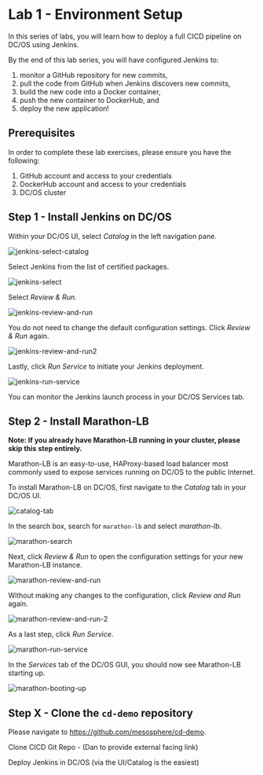 # Lab 1 - Environment Setup

In this series of labs, you will learn how to deploy a full CICD pipeline on DC/OS using Jenkins. 

By the end of this lab series, you will have configured Jenkins to: 

1. monitor a GitHub repository for new commits, 
1. pull the code from GitHub when Jenkins discovers new commits, 
1. build the new code into a Docker container, 
1. push the new container to DockerHub, and
1. deploy the new application!

## Prerequisites

In order to complete these lab exercises, please ensure you have the following:

1. GitHub account and access to your credentials 
1. DockerHub account and access to your credentials
1. DC/OS cluster

## Step 1 - Install Jenkins on DC/OS

Within your DC/OS UI, select *Catalog* in the left navigation pane.

![jenkins-select-catalog](https://github.com/tbaums/dcos-k8s-days-labs/blob/master/labs/CICD-labs/screenshots/jenkins-select-catalog.png)

Select Jenkins from the list of certified packages.

![jenkins-select](https://github.com/tbaums/dcos-k8s-days-labs/blob/master/labs/CICD-labs/screenshots/jenkins-select.png)

Select *Review & Run*.

![jenkins-review-and-run](https://github.com/tbaums/dcos-k8s-days-labs/blob/master/labs/CICD-labs/screenshots/jenkins-review-and-run.png)

You do not need to change the default configuration settings. Click *Review & Run* again.

![jenkins-review-and-run2](https://github.com/tbaums/dcos-k8s-days-labs/blob/master/labs/CICD-labs/screenshots/jenkins-review-and-run2.png)

Lastly, click *Run Service* to initiate your Jenkins deployment.

![jenkins-run-service](https://github.com/tbaums/dcos-k8s-days-labs/blob/master/labs/CICD-labs/screenshots/jenkins-run-service.png)

You can monitor the Jenkins launch process in your DC/OS Services tab.

## Step 2 - Install Marathon-LB

**Note: If you already have Marathon-LB running in your cluster, please skip this step entirely.**

Marathon-LB is an easy-to-use, HAProxy-based load balancer most commonly used to expose services running on DC/OS to the public Internet.

To install Marathon-LB on DC/OS, first navigate to the *Catalog* tab in your DC/OS UI.

![catalog-tab](https://github.com/tbaums/dcos-days-prometheus-grafana-labs/blob/master/screenshots/catalog-tab.png)


In the search box, search for `marathon-lb` and select *marathon-lb*.

![marathon-search](https://github.com/tbaums/dcos-days-prometheus-grafana-labs/blob/master/screenshots/marathon-search.png)

Next, click *Review & Run* to open the configuration settings for your new Marathon-LB instance.

![marathon-review-and-run](https://github.com/tbaums/dcos-days-prometheus-grafana-labs/blob/master/screenshots/marathon-review-and-run.png)

Without making any changes to the configuration, click *Review and Run* again.

![marathon-review-and-run-2](https://github.com/tbaums/dcos-days-prometheus-grafana-labs/blob/master/screenshots/marathon-review-and-run-2.png)

As a last step, click *Run Service*.

![marathon-run-service](https://github.com/tbaums/dcos-days-prometheus-grafana-labs/blob/master/screenshots/marathon-run-service.png)

In the *Services* tab of the DC/OS GUI, you should now see Marathon-LB starting up.

![marathon-booting-up](https://github.com/tbaums/dcos-days-prometheus-grafana-labs/blob/master/screenshots/marathon-booting-up.png)







## Step X - Clone the `cd-demo` repository



Please navigate to https://github.com/mesosphere/cd-demo. 

Clone CICD Git Repo - (Dan to provide external facing link)

Deploy Jenkins in DC/OS (via the UI/Catalog is the easiest)